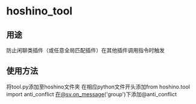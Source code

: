 # hoshino_tool

## 用途
防止闲聊类插件（或任意全局匹配插件）在其他插件调用指令时触发

## 使用方法
将tool.py添加至hoshino文件夹
在相应python文件开头添加from hoshino.tool import anti_conflict
在@sv.on_message('group')下添加@anti_conflict
